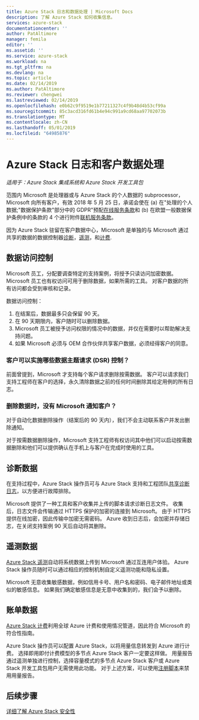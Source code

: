 ```yaml
---
title: Azure Stack 日志和数据处理 | Microsoft Docs
description: 了解 Azure Stack 如何收集信息。
services: azure-stack
documentationcenter: ''
author: PatAltimore
manager: femila
editor: ''
ms.assetid: ''
ms.service: azure-stack
ms.workload: na
ms.tgt_pltfrm: na
ms.devlang: na
ms.topic: article
ms.date: 02/14/2019
ms.author: PatAltimore
ms.reviewer: chengwei
ms.lastreviewed: 02/14/2019
ms.openlocfilehash: e0b62c9f9519e1b77211327c4f9b48d4b53cf99a
ms.sourcegitcommit: 85c3acd316fd61b4e94c991a9cd68aa97702073b
ms.translationtype: MT
ms.contentlocale: zh-CN
ms.lasthandoff: 05/01/2019
ms.locfileid: "64985876"
---
```

# <a name="azure-stack-log-and-customer-data-handling"></a>Azure Stack 日志和客户数据处理 
*适用于：Azure Stack 集成系统和 Azure Stack 开发工具包*  

范围内 Microsoft 是处理器或与 Azure Stack 的个人数据的 subprocessor，Microsoft 向所有客户，有效 2018 年 5 月 25 日，承诺会使在 (a) 在"处理的个人数据;"数据保护条款"部分中的 GDPR"预配[在线服务条款](https://nam06.safelinks.protection.outlook.com/?url=http%3A%2F%2Fwww.microsoftvolumelicensing.com%2FDocumentSearch.aspx%3FMode%3D3%26DocumentTypeId%3D31&data=02%7C01%7Ccomartin%40microsoft.com%7Ce2ce478261764c79c3f308d68df01136%7C72f988bf86f141af91ab2d7cd011db47%7C1%7C0%7C636852459551078818&sdata=cpWsfZTBHpqEFr50DWQOryq342U8shgeFgMXVPQz5ug%3D&reserved=0)和 (b) 在欧盟一般数据保护条例中的条款的 4 个进行附件[联机服务条款](https://nam06.safelinks.protection.outlook.com/?url=http%3A%2F%2Fwww.microsoftvolumelicensing.com%2FDocumentSearch.aspx%3FMode%3D3%26DocumentTypeId%3D31&data=02%7C01%7Ccomartin%40microsoft.com%7Ce2ce478261764c79c3f308d68df01136%7C72f988bf86f141af91ab2d7cd011db47%7C1%7C0%7C636852459551088813&sdata=bv1CBiaCnYmjiv6S0dFCbWEd4fNCkPBjBwgylNa%2FNt0%3D&reserved=0)。 

因为 Azure Stack 驻留在客户数据中心，Microsoft 是单独的与 Microsoft 通过共享的数据的数据控制器[诊断](azure-stack-diagnostics.md)，[遥测](azure-stack-telemetry.md)，和[计费](azure-stack-usage-reporting.md).  

## <a name="data-access-controls"></a>数据访问控制 
Microsoft 员工，分配要调查特定的支持案例，将授予只读访问加密数据。 Microsoft 员工也有权访问可用于删除数据，如果所需的工具。 对客户数据的所有访问都会受到审核和记录。  

数据访问控制：
1.  在结案后，数据最多只会保留 90 天。
2.  在 90 天期限内，客户随时可以删除数据。
3.  Microsoft 员工被授予访问权限的情况中的数据，并仅在需要时以帮助解决支持问题。 
4.  如果 Microsoft 必须与 OEM 合作伙伴共享客户数据，必须经得客户的同意。  

### <a name="what-data-subject-requests-dsr-controls-do-customers-have"></a>客户可以实施哪些数据主题请求 (DSR) 控制？
前面曾提到，Microsoft 才支持每个客户请求删除按需数据。 客户可以请求我们支持工程师在客户的选择，永久清除数据之前的任何时间删除其给定用例的所有日志。  

### <a name="does-microsoft-notify-customers-when-the-data-is-deleted"></a>删除数据时，没有 Microsoft 通知客户？
对于自动化数据删除操作（结案后的 90 天内），我们不会主动联系客户并发出删除通知。 

对于按需数据删除操作，Microsoft 支持工程师有权访问其中他们可以启动按需数据删除和他们可以提供确认在手机上与客户在完成时使用的工具。

## <a name="diagnostic-data"></a>诊断数据
在支持过程中，Azure Stack 操作员可与 Azure Stack 支持和工程团队[共享诊断日志](azure-stack-diagnostics.md)，以方便进行故障排除。

Microsoft 提供了一种工具和客户收集并上传的脚本请求诊断日志文件。 收集后，日志文件会传输通过 HTTPS 保护的加密的连接到 Microsoft。 由于 HTTPS 提供在线加密，因此传输中加密无需密码。 Azure 收到日志后，会加密并存储日志，在关闭支持案例 90 天后自动将其删除。

## <a name="telemetry-data"></a>遥测数据
[Azure Stack 遥测](azure-stack-telemetry.md)自动将系统数据上传到 Microsoft 通过互连用户体验。 Azure Stack 操作员随时可以通过相应的控制机制自定义遥测功能和隐私设置。

Microsoft 无意收集敏感数据，例如信用卡号、用户名和密码、电子邮件地址或类似的敏感信息。 如果我们确定敏感信息是无意中收集到的，我们会予以删除。 

## <a name="billing-data"></a>账单数据
[Azure Stack 计费](azure-stack-usage-reporting.md)利用全球 Azure 计费和使用情况管道，因此符合 Microsoft 的符合性指南。

Azure Stack 操作员可以配置 Azure Stack，以将用量信息转发到 Azure 进行计费。 选择即用即付计费模型的多节点 Azure Stack 客户一定要这样做。 用量报告通过遥测单独进行控制，选择容量模式的多节点 Azure Stack 客户或 Azure Stack 开发工具包用户无需使用此功能。 对于上述方案，可以使用[注册脚本](azure-stack-usage-reporting.md)来禁用用量报告。


## <a name="next-steps"></a>后续步骤 
[详细了解 Azure Stack 安全性](azure-stack-security-foundations.md) 
